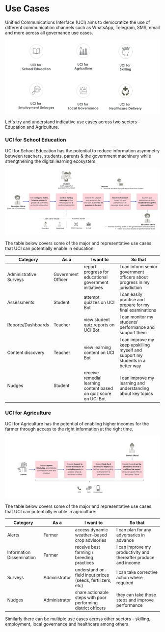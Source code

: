 # Use Cases

Unified Communications Interface (UCI) aims to democratize the use of different communication channels such as WhatsApp, Telegram, SMS, email and more across all governance use cases.

![](<../.gitbook/assets/UCI across sectors.png>)

Let's try and understand indicative use cases across two sectors - Education and Agriculture.&#x20;

### UCI for School Education

UCI for School Education has the potential to reduce information asymmetry between teachers, students, parents & the government machinery while strengthening the digital learning ecosystem.

![Sample education use case - Student quizzes through UCI chatbot](<../.gitbook/assets/UCI for education - quiz.png>)

The table below covers some of the major and representative use cases that UCI can potentially enable in education:

| Category               | As a               | I want to                                                        | So that                                                                         |
| ---------------------- | ------------------ | ---------------------------------------------------------------- | ------------------------------------------------------------------------------- |
| Administrative Surveys | Government Officer | report progress for educational government initiatives           | I can inform senior government officers about progress in my jurisdiction       |
| Assessments            | Student            | attempt quizzes on UCI Bot                                       | I can easily practise and prepare for my final examinations                     |
| Reports/Dashboards     | Teacher            | view student quiz reports on UCI Bot                             | I can monitor my students' performance and support them                         |
| Content discovery      | Teacher            | view learning content on UCI Bot                                 | I can improve my keep upskilling myself and support my students in a better way |
| Nudges                 | Student            | receive remedial learning content based on quiz score on UCI Bot | I can improve my learning and understanding about key topics                    |

### UCI for Agriculture&#x20;

UCI for Agriculture has the potential of enabling higher incomes for the farmer through access to the right information at the right time.

![Sample agriculture use case - Farmer advisories through UCI chatbot](<../.gitbook/assets/UCI for agriculture - agroadvisory.png>)

The table below covers some of the major and representative use cases that UCI can potentially enable in agriculture:

| Category                  | As a          | I want to                                                     | So that                                                         |
| ------------------------- | ------------- | ------------------------------------------------------------- | --------------------------------------------------------------- |
| Alerts                    | Farmer        | access dynamic weather-based crop advisories                  | I can plan for any adversaries in advance                       |
| Information Dissemination | Farmer        | receive best farming / breeding practices                     | I can improve my productivity and thereafter produce and income |
| Surveys                   | Administrator | understand on-field input prices (seeds, fertilizers, etc)    | I can take corrective action where required                     |
| Nudges                    | Administrator | share actionable steps with poor performing district officers | they can take those steps and improve performance               |

Similarly there can be multiple use cases across other sectors - skilling, employment, local governance and healthcare among others.&#x20;
